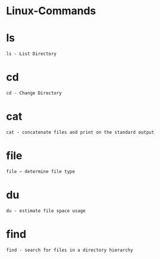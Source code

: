 # Linux-Commands

# ls
    ls - List Directory 

# cd
    cd - Change Directory

# cat
    cat - concatenate files and print on the standard output

# file
    file — determine file type

# du
    du - estimate file space usage

# find
    find - search for files in a directory hierarchy

